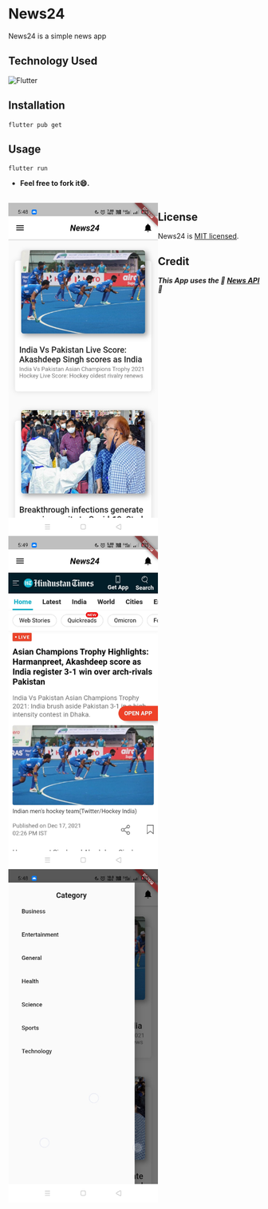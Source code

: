 # News24
News24 is a simple news app

## Technology Used
![Flutter](https://img.shields.io/badge/-Flutter-000?&logo=Flutter&logoColor=65B0F0)

## Installation
```
flutter pub get
```
## Usage
```
flutter run
```

* **Feel free to fork it😄.**<br /><br />
<p width="100%">
<img align="left" src="https://raw.githubusercontent.com/kuntal811/news24/master/screenshots/news24_news_list.jpg" width="300"/>
<img align="left" src="https://raw.githubusercontent.com/kuntal811/news24/master/screenshots/news24_news.jpg" width="300"/>
<img align="left" src="https://raw.githubusercontent.com/kuntal811/news24/master/screenshots/news24_category.jpg" width="300"/>
  </p>


## License
News24 is [MIT licensed](./LICENSE).

## Credit
***This App uses the 💙 [News API](https://newsapi.org) 💙***
